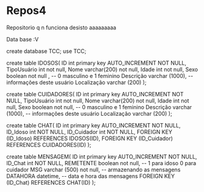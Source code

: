 # Repos4
Repositorio q n funciona
desisto aaaaaaaaa


Data base
:V



create database TCC; 
use TCC; 

create table IDOSOS(
   ID int primary key AUTO_INCREMENT NOT NULL,
   TipoUsuário int not null,
   Nome varchar(200) not null,
   Idade int not null,
   Sexo boolean not null , -- 0 masculino e 1 feminino
   Descrição varchar (1000), -- informações deste usuário
   Localização varchar (200)
);

create table CUIDADORES(
   ID int primary key AUTO_INCREMENT NOT NULL,
   TipoUsuário int not null,
   Nome varchar(200) not null,
   Idade int not null,
   Sexo boolean not null, -- 0 masculino e 1 feminino
   Descrição varchar (1000), -- informações deste usuário
   Localização varchar (200)
);

create table CHAT(
   ID int primary key AUTO_INCREMENT NOT NULL,
   ID_Idoso int NOT NULL,
   ID_Cuidador int NOT NULL, 
   FOREIGN KEY (ID_Idoso) REFERENCES IDOSOS(ID),
   FOREIGN KEY (ID_Cuidador) REFERENCES CUIDADORES(ID)
 );

create table MENSAGEM(
  ID int primary key AUTO_INCREMENT NOT NULL,
  ID_Chat int NOT NULL,
  REMETENTE boolean not null, -- 1 para idoso 0 para cuidador
  MSG varchar (500) not null, -- armazenando as mensagens 
  DATAHORA datetime, -- data e hora das mensagens
  FOREIGN KEY (ID_Chat) REFERENCES CHAT(ID)
);

